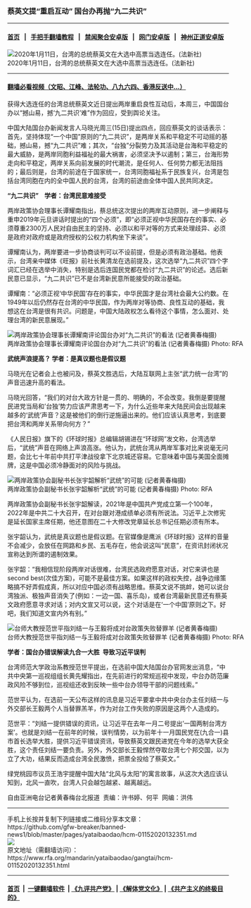 ### 蔡英文提“重启互动”   国台办再抛“九二共识”
------------------------

#### [首页](https://github.com/gfw-breaker/banned-news1/blob/master/README.md) &nbsp;&nbsp;|&nbsp;&nbsp; [手把手翻墙教程](https://github.com/gfw-breaker/guides/wiki) &nbsp;&nbsp;|&nbsp;&nbsp; [禁闻聚合安卓版](https://github.com/gfw-breaker/bn-android) &nbsp;&nbsp;|&nbsp;&nbsp; [网门安卓版](https://github.com/oGate2/oGate) &nbsp;&nbsp;|&nbsp;&nbsp; [神州正道安卓版](https://github.com/SzzdOgate/update) 



<div id="headerimg">
 <img alt="2020年1月11日，台湾的总统蔡英文在大选中高票当选连任。(法新社)" src="https://www.rfa.org/mandarin/yataibaodao/gangtai/hcm-01152020132351.html/0115f.jpg/image" title="2020年1月11日，台湾的总统蔡英文在大选中高票当选连任。(法新社)"/>
 <div id="headerimgcontents">
  <div id="headerimgcaption">
   <span>
    2020年1月11日，台湾的总统蔡英文在大选中高票当选连任。(法新社)
   </span>
   <!-- zoomattribute -->
  </div>
  <!-- headerimgcaption -->
 </div>
 <!-- headerimagecontents -->
</div>

<hr/>


#### [翻墙必看视频（文昭、江峰、法轮功、八九六四、香港反送中...）](http://167.172.214.107/home.html)

<div id="storytext">
 <div>
  <div class="slot_header">
  </div>
 </div>
 <p>
  获得大选连任的台湾总统蔡英文近日提出两岸重启良性互动后，本周三，中国国台办以“撼山易，撼‘九二共识’难”作为回应，受到舆论关注。
 </p>
 <p>
  中国大陆国台办新闻发言人马晓光周三(15日)提出四点，回应蔡英文的谈话表示：首先，坚持体现“一个中国”原则的“九二共识”，是两岸关系和平稳定不可动摇的基础，撼山易，撼“九二共识”难；其次，“台独”分裂势力及其活动是台海和平稳定的最大威胁，是两岸同胞利益福祉的最大祸害，必须坚决予以遏制；第三，台海形势走向和平稳定，两岸关系向前发展的时代潮流，是任何人、任何势力都无法阻挡的；最后则是，台湾的前途在于国家统一，台湾同胞福祉系于民族复兴，台湾是包括台湾同胞在内的全中国人民的台湾，台湾的前途由全体中国人民共同决定。
 </p>
 <p>
 </p>
 <p>
 </p>
 <p>
  <b>
   “九二共识”    学者：台湾民意难接受
  </b>
 </p>
 <p>
  两岸政策协会理事长谭耀南指出，蔡总统这次提出的两岸互动原则，进一步阐释与重申2019年元旦讲话时提出的“四个必须”，即“必须正视中华民国存在的事实、必须尊重2300万人民对自由民主的坚持、必须以和平对等的方式来处理歧异、必须是政府对政府或是政府授权的公权力机构坐下来谈”。
 </p>
 <p>
  谭耀南认为，两岸要进一步协商谈判可以不设前提，但是必须有政治基础。他表示，台湾亲中媒体《旺报》前社长黄清龙在选前提及，这次选举“九二共识”四个字词汇已经在选举中消失，特别是选后连国民党都在检讨“九二共识”的论述。选后新民意已显示，“九二共识”已不是台湾新民意所能接受的政治基础。
 </p>
 <p>
  谭耀南：“必须正视‘中华民国’存在的事实，中华民国才是台湾社会最大公约数。在1949年以后仍然存在台湾的中华民国，作为两岸对等协商、良性互动的基础，我想这在台湾是很有共识。问题是，中国大陆政权怎么看待这个事情，怎么面对、处理台湾的新民意展现。”
 </p>
 <p>
  <div class="image-inline captioned" style="width:630px;">
   <div style="width:630px;">
    <img alt="两岸政策协会理事长谭耀南评论国台办对“九二共识”的看法 (记者黄春梅摄)" src="https://www.rfa.org/mandarin/yataibaodao/gangtai/hcm-01152020132351.html/8b5a80005357200115.jpg" title="两岸政策协会理事长谭耀南评论国台办对“九二共识”的看法 (记者黄春梅摄)"/>
   </div>
   <div class="image-caption">
    <span style="width:630px;">
     两岸政策协会理事长谭耀南评论国台办对“九二共识”的看法 (记者黄春梅摄)
    </span>
    <span class="copyright">
     Photo: RFA
    </span>
   </div>
  </div>
 </p>
 <p>
  <b>
   武统声浪提高？ 学者：是真议题也是假议题
  </b>
 </p>
 <p>
  马晓光在记者会上也被问及，蔡英文胜选后，大陆互联网上主张“武力统一台湾”的声音迅速升高的看法。
 </p>
 <p>
  马晓光回答，“我们的对台大政方针是一贯的、明确的，不会改变。我倒是要提醒民进党当局和’台独’势力应该严肃思考一下，为什么近些年来大陆民间会出现越来越多的‘武统’声音？这是被他们的倒行逆施逼出来的。他们应该认真思考，到底要把台湾和两岸关系带向何方？”
 </p>
 <p>
  《人民日报》旗下的《环球时报》总编辑胡锡进在“环球网”发文称，台湾选举后，“武统”声音在网络上声浪高涨。他认为，武统台湾从两岸军事对比来说毫无问题，会比七十年前中共打平津战役拿下北京城还容易。它意味着中国与美国全面摊牌，这是中国必须冷静面对的风险与挑战。
 </p>
 <p>
  <div class="image-inline captioned" style="width:630px;">
   <div style="width:630px;">
    <img alt="两岸政策协会副秘书长张宇韶解析“武统”的可能 (记者黄春梅摄)" src="https://www.rfa.org/mandarin/yataibaodao/gangtai/hcm-01152020132351.html/5f355b8797f6.jpg" title="两岸政策协会副秘书长张宇韶解析“武统”的可能 (记者黄春梅摄)"/>
   </div>
   <div class="image-caption">
    <span style="width:630px;">
     两岸政策协会副秘书长张宇韶解析“武统”的可能 (记者黄春梅摄)
    </span>
    <span class="copyright">
     Photo: RFA
    </span>
   </div>
  </div>
 </p>
 <p>
  两岸政策协会副秘书长张宇韶解读，2021年是中国共产党成立第一个100年，2022年是中共二十大召开，在对台跟对港成绩单必须有所说法。习近平上次修宪是延长国家主席任期，他还意图在二十大修改党章延长总书记任期必须有所本。
 </p>
 <p>
  张宇韶认为，武统是真议题也是假议题。在官媒像是鹰派《环球时报》这样的音量不会减少，会放任在网路和乡民、五毛存在，他会说这叫“民意”，在资讯封闭状况宣称达到所谓的遏制效果。
 </p>
 <p>
  张宇韶：“我相信现阶段两岸对话很难，台湾民选政府愿意对话，对它来讲也是second best(次佳方案)，可能不是最佳方案。如果这样的政权失控，战争边缘策略搞不好弄假成真，所以对应中国必须有战略思维。蔡英文说不挑衅，她可以说台湾独派、极独声音消失了(例如：一边一国、喜乐岛)，或者台湾最新民意还有蔡英文政府愿意寻求对话；对内文宣又可以说，这个对话是在‘一个中国’原则之下。好吧，我们知道文宣内外有别。”
 </p>
 <p>
  <div class="image-inline captioned" style="width:630px;">
   <div style="width:630px;">
    <img alt="台师大教授范世平指刘结一与王毅将成对台政策失败替罪羊 (记者黄春梅摄)" src="https://www.rfa.org/mandarin/yataibaodao/gangtai/hcm-01152020132351.html/83034e165e73.jpg" title="台师大教授范世平指刘结一与王毅将成对台政策失败替罪羊 (记者黄春梅摄)"/>
   </div>
   <div class="image-caption">
    <span style="width:630px;">
     台师大教授范世平指刘结一与王毅将成对台政策失败替罪羊 (记者黄春梅摄)
    </span>
    <span class="copyright">
     Photo: RFA
    </span>
   </div>
  </div>
 </p>
 <p>
  <b>
   学者：国台办错误解读九合一大胜  导致习近平误判
  </b>
 </p>
 <p>
  台湾师范大学政治系教授范世平提出，在选前中国大陆国台办官网发出消息，“中共中央第一巡视组组长黄先耀指出，在先前进行的常规巡视中发现，中台办防范廉政风险不够到位，巡视组还收到反映一些中台办领导干部的问题线索。”
 </p>
 <p>
  范世平认为，在选前一天公布这样的讯息是习近平要拿中共中央台办主任刘结一与外交部长王毅两个人当替罪羔羊，作为对台工作失败的原因是这两个人造成的。
 </p>
 <p>
  范世平：“刘结一提供错误的资讯，让习近平在去年一月二号提出’一国两制台湾方案’。也就是刘结一在前年的时候，误判情势，以为前年十一月国民党在(九合一)县市首长选举大胜，提供习近平错误资讯，导致蔡英文跟民进党在今年的选举大获全胜，这个责任刘结一要负责。另外，外交部长王毅悍然夺取台湾七个邦交国，以为立了大功，结果反而造成台湾全民激愤，把票全投给了蔡英文。”
 </p>
 <p>
  绿党桃园市议员王浩宇提醒中国大陆“北风与太阳”的寓言故事，从这次大选应该认知到，北风一直吹，台湾人只会越包越紧、越离越远。
 </p>
 <p>
 </p>
 <p>
  自由亚洲电台记者黄春梅台北报道  责编：许书婷、何平  网编：洪伟
 </p>
</div>

<hr/>
手机上长按并复制下列链接或二维码分享本文章：<br/>
https://github.com/gfw-breaker/banned-news1/blob/master/pages/yataibaodao/hcm-01152020132351.md <br/>
<a href='https://github.com/gfw-breaker/banned-news1/blob/master/pages/yataibaodao/hcm-01152020132351.md'><img src='https://github.com/gfw-breaker/banned-news1/blob/master/pages/yataibaodao/hcm-01152020132351.md.png'/></a> <br/>
原文地址（需翻墙访问）：https://www.rfa.org/mandarin/yataibaodao/gangtai/hcm-01152020132351.html


------------------------
#### [首页](https://github.com/gfw-breaker/banned-news1/blob/master/README.md) &nbsp;|&nbsp; [一键翻墙软件](https://github.com/gfw-breaker/nogfw/blob/master/README.md) &nbsp;| [《九评共产党》](https://github.com/gfw-breaker/9ping.md/blob/master/README.md#九评之一评共产党是什么) | [《解体党文化》](https://github.com/gfw-breaker/jtdwh.md/blob/master/README.md) | [《共产主义的终极目的》](https://github.com/gfw-breaker/gczydzjmd.md/blob/master/README.md)


<img src='http://gfw-breaker.win/banned-news/pages/yataibaodao/hcm-01152020132351.md' width='0px' height='0px'/>